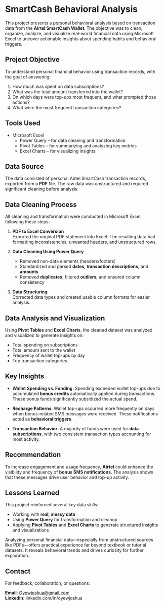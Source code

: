 # SmartCash Behavioral Analysis

This project presents a personal behavioral analysis based on transaction data from the **Airtel SmartCash Wallet**. The objective was to clean, organize, analyze, and visualize real-world financial data using Microsoft Excel to uncover actionable insights about spending habits and behavioral triggers.

## Project Objective

To understand personal financial behavior using transaction records, with the goal of answering:

1. How much was spent on data subscriptions?
2. What was the total amount transferred into the wallet?
3. On which days were top-ups most frequent, and what prompted those actions?
4. What were the most frequent transaction categories?

## Tools Used

- Microsoft Excel  
  - Power Query – for data cleaning and transformation  
  - Pivot Tables – for summarizing and analyzing key metrics  
  - Excel Charts – for visualizing insights

## Data Source

The data consisted of personal Airtel SmartCash transaction records, exported from a **PDF** file. The raw data was unstructured and required significant cleaning before analysis.

## Data Cleaning Process

All cleaning and transformation were conducted in Microsoft Excel, following these steps:

1. **PDF to Excel Conversion**  
   Exported the original PDF statement into Excel. The resulting data had formatting inconsistencies, unwanted headers, and unstructured rows.

2. **Data Cleaning Using Power Query**  
   - Removed non-data elements (headers/footers)  
   - Standardized and parsed **dates**, **transaction descriptions**, and **amounts**  
   - Removed **duplicates**, filtered **outliers**, and ensured column consistency

3. **Data Structuring**  
   Corrected data types and created usable column formats for easier analysis.

## Data Analysis and Visualization

Using **Pivot Tables** and **Excel Charts**, the cleaned dataset was analyzed and visualized to generate insights on:

- Total spending on subscriptions  
- Total amount sent to the wallet  
- Frequency of wallet top-ups by day  
- Top transaction categories  

## Key Insights

- **Wallet Spending vs. Funding**: Spending exceeded wallet top-ups due to accumulated **bonus credits** automatically applied during transactions. These bonus funds significantly subsidized the actual spend.

- **Recharge Patterns**: Wallet top-ups occurred more frequently on days when bonus-related SMS messages were received. These notifications acted as **behavioral triggers**.

- **Transaction Behavior**: A majority of funds were used for **data subscriptions**, with two consistent transaction types accounting for most activity.

## Recommendation

To increase engagement and usage frequency, **Airtel** could enhance the visibility and frequency of **bonus SMS notifications**. The analysis shows that these messages drive user behavior and top-up activity.

## Lessons Learned

This project reinforced several key data skills:

- Working with **real, messy data**  
- Using **Power Query** for transformation and cleanup  
- Applying **Pivot Tables** and **Excel Charts** to generate structured insights and visualizations  

Analyzing personal financial data—especially from unstructured sources like PDFs—offers practical experience far beyond textbook or tutorial datasets. It reveals behavioral trends and drives curiosity for further exploration.

## Contact

For feedback, collaboration, or questions:

**Email**: Oyewjoshua@gmail.com  
**LinkedIn**: linkedin.com/in/oyewjoshua


